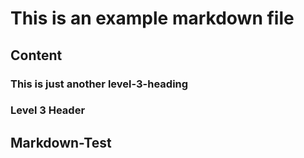This is an example markdown file
================================

Content
-------

### This is just another level-3-heading
### Level 3 Header

Markdown-Test
-------------
